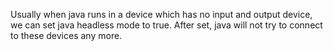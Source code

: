 Usually when java runs in a device which has no input and output device, we can set java headless mode to true. After set, java will not try to connect to these devices any more.
